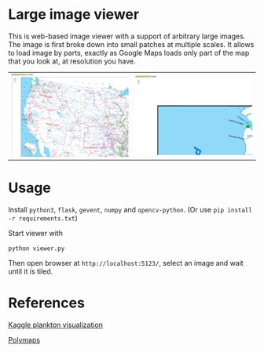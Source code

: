 # Large image viewer
This is web-based image viewer with a support of arbitrary large images. The image is first broke down into small patches at multiple scales. It allows to load image by parts, exactly as Google Maps loads only part of the map that you look at, at resolution you have.

<table>
    <tr>
        <td><img src="screenshots/1.png"></td>
        <td><img src="screenshots/2.png"></td>
    </tr>
</table>


# Usage

Install `python3`, `flask`, `gevent`, `numpy` and `opencv-python`. (Or use `pip install -r requirements.txt`)

Start viewer with
```
python viewer.py
```

Then open browser at `http://localhost:5123/`, select an image and wait until it is tiled.


# References
[Kaggle plankton visualization](https://github.com/ebenolson/kaggle-ndsb-visualization)

[Polymaps](http://polymaps.org/ex/)
